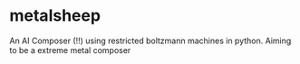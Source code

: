 # metalsheep
An AI Composer (!!) using restricted boltzmann machines in python. Aiming to be a extreme metal composer
